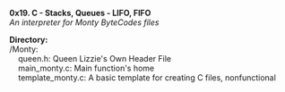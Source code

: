 **0x19. C - Stacks, Queues - LIFO, FIFO<br />**
*An interpreter for Monty ByteCodes files*

**Directory:**<br />
/Monty:<br />
&nbsp;&nbsp;&nbsp;&nbsp;queen.h: Queen Lizzie's Own Header File<br />
&nbsp;&nbsp;&nbsp;&nbsp;main_monty.c: Main function's home<br />
&nbsp;&nbsp;&nbsp;&nbsp;template_monty.c: A basic template for creating C files, nonfunctional<br />
